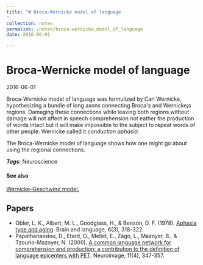 ```yaml
---
title: "# Broca-Wernicke model of language
"
collection: notes
permalink: /notes/broca-wernicke_model_of_language
date: 2016-06-01

---
```


# Broca-Wernicke model of language

2016-06-01

Broca-Wernicke model of language was formulized by Carl Wernicke, hypothesizing a bundle of long axons connecting Broca's and Wernicke¡s regions. Damaging these connections while leaving both regions without damage will not affect in speech comprehension not eather the production of words intact but it will make impossible to the subject to repeat words of other people. Wernicke called it *conduction aphasia*.

The Broca-Wernicke model of language shows how one might go about using the regional connections.

***Tags***: Neuroscience

#### See also
[Wernicke-Geschwind model.](/notes/wernicke-geschwind_model.)


## Papers
* Obler, L. K., Albert, M. L., Goodglass, H., & Benson, D. F. (1978). [Aphasia type and aging](http://www.sciencedirect.com/science/article/pii/0093934X78900652). Brain and language, 6(3), 318-322.
* Papathanassiou, D., Etard, O., Mellet, E., Zago, L., Mazoyer, B., & Tzourio-Mazoyer, N. (2000). [A common language network for comprehension and production: a contribution to the definition of language epicenters with PET](https://www.researchgate.net/profile/Nathalie_Tzourio-Mazoyer/publication/12591124_A_Common_Language_Network_for_Comprehension_and_Production_A_Contribution_to_the_Definition_of_Language_Epicenters_with_PET/links/0912f4ff3eea7ce597000000.pdf). Neuroimage, 11(4), 347-357.



